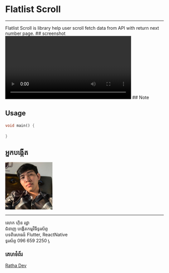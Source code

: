 # Flatlist Scroll
<hr />
Flatlist Scroll is library help user scroll fetch data from API with return next number page.
## screenshot
<video width="400" controls>
  <source src="https://raw.githubusercontent.com/RathaIct/KhmerDateDart/main/video.mov" type="video/mov" />
</video>
## Note


## Usage
~~~dart
void main() {
    
}
~~~

## អ្នកបង្កើត
<img src="https://raw.githubusercontent.com/RathaIct/KhmerDateDart/main/ratha.jpeg" width="150" />
<hr />
លោក ហ៊ិន រដ្ឋា
<br />
ជំនាញ បង្កើតកម្មវិធីទូរស័ព្ទ
<br />
បទពិសោធន៍ Flutter, ReactNative
<br />
ទូរស័ព្ទ 096 659 2250 <a href="tel:0966592250">📞</a>

### គេហទំព័រ
<a href="https://rathadev.site"  target="_blank">Ratha Dev</a>